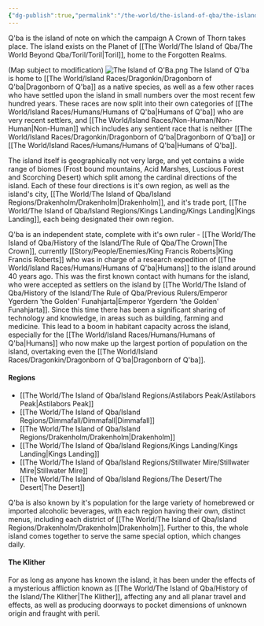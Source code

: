 ```yaml
---
{"dg-publish":true,"permalink":"/the-world/the-island-of-qba/the-island-of-qba/"}
---
```


Q'ba is the island of note on which the campaign A Crown of Thorn takes place. The island exists on the Planet of [[The World/The Island of Qba/The World Beyond Qba/Toril/Toril\|Toril]], home to the Forgotten Realms.

(Map subject to modification)
![The Island of Q'Ba.png](/img/user/zAttachments/The%20Island%20of%20Q'Ba.png)
The Island of Q'ba is home to [[The World/Island Races/Dragonkin/Dragonborn of Q'ba\|Dragonborn of Q'ba]] as a native species, as well as a few other races who have settled upon the island in small numbers over the most recent few hundred years. These races are now split into their own categories of [[The World/Island Races/Humans/Humans of Q'ba\|Humans of Q'ba]] who are very recent settlers, and [[The World/Island Races/Non-Human/Non-Human\|Non-Human]] which includes any sentient race that is neither [[The World/Island Races/Dragonkin/Dragonborn of Q'ba\|Dragonborn of Q'ba]] or [[The World/Island Races/Humans/Humans of Q'ba\|Humans of Q'ba]]. 

The island itself is geographically not very large, and yet contains a wide range of biomes (Frost bound mountains, Acid Marshes, Luscious Forest and Scorching Desert) which split among the cardinal directions of the island. Each of these four directions is it's own region, as well as the island's city, [[The World/The Island of Qba/Island Regions/Drakenholm/Drakenholm\|Drakenholm]], and it's trade port, [[The World/The Island of Qba/Island Regions/Kings Landing/Kings Landing\|Kings Landing]], each being designated their own region.

Q'ba is an independent state, complete with it's own ruler - [[The World/The Island of Qba/History of the Island/The Rule of Qba/The Crown\|The Crown]], currently [[Story/People/Enemies/King Francis Roberts\|King Francis Roberts]] who was in charge of a research expedition of [[The World/Island Races/Humans/Humans of Q'ba\|Humans]] to the island around 40 years ago. This was the first known contact with humans for the island, who were accepted as settlers on the island by [[The World/The Island of Qba/History of the Island/The Rule of Qba/Previous Rulers/Emperor Ygerdern 'the Golden' Funahjarta\|Emperor Ygerdern 'the Golden' Funahjarta]]. Since this time there has been a significant sharing of technology and knowledge, in areas such as building, farming and medicine. This lead to a boom in habitant capacity across the island, especially for the [[The World/Island Races/Humans/Humans of Q'ba\|Humans]] who now make up the largest portion of population on the island, overtaking even the [[The World/Island Races/Dragonkin/Dragonborn of Q'ba\|Dragonborn of Q'ba]].

#### Regions
- [[The World/The Island of Qba/Island Regions/Astilabors Peak/Astilabors Peak\|Astilabors Peak]]
- [[The World/The Island of Qba/Island Regions/Dimmafall/Dimmafall\|Dimmafall]]
- [[The World/The Island of Qba/Island Regions/Drakenholm/Drakenholm\|Drakenholm]]
- [[The World/The Island of Qba/Island Regions/Kings Landing/Kings Landing\|Kings Landing]]
- [[The World/The Island of Qba/Island Regions/Stillwater Mire/Stillwater Mire\|Stillwater Mire]]
- [[The World/The Island of Qba/Island Regions/The Desert/The Desert\|The Desert]]

Q'ba is also known by it's population for the large variety of homebrewed or imported alcoholic beverages, with each region having their own, distinct menus, including each district of [[The World/The Island of Qba/Island Regions/Drakenholm/Drakenholm\|Drakenholm]]. Further to this, the whole island comes together to serve the same special option, which changes daily.

#### The Klither
For as long as anyone has known the island, it has been under the effects of a mysterious affliction known as [[The World/The Island of Qba/History of the Island/The Klither\|The Klither]], affecting any and all planar travel and effects, as well as producing doorways to pocket dimensions of unknown origin and fraught with peril.